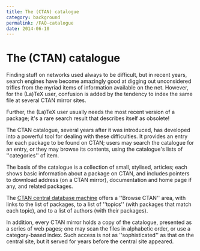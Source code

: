 ```yaml
---
title: The (CTAN) catalogue
category: background
permalink: /FAQ-catalogue
date: 2014-06-10
---
```


# The (CTAN) catalogue

Finding stuff on networks used always to be difficult, but in recent years,
search engines have become amazingly good at digging out unconsidered
trifles from the myriad items of information available on the net.
However, for the (La)TeX user, confusion is added by the tendency to
index the same file at several CTAN mirror sites.

Further, the (La)TeX user usually needs the most recent version of a
package; it's a rare search result that describes itself as obsolete!

The CTAN catalogue, several years after it was introduced, has
developed into a powerful tool for dealing with these difficulties.
It provides an entry for each package to be found on CTAN;
users may search the catalogue for an entry, or they may browse its
contents, using the catalogue's lists of ''categories'' of item.

The basis of the catalogue is a collection of small, stylised,
articles; each shows basic information about a package on CTAN,
and includes pointers to download address (on a CTAN mirror),
documentation and home page if any, and related packages.

The [CTAN central database machine](https://ctan.org)
offers a ''Browse CTAN'' area, with links to the list of
packages, to a list of ''topics'' (with packages that match each topic),
and to a list of authors (with their packages).

In addition, every CTAN mirror holds a copy of the catalogue,
presented as a series of web pages; one may scan the files in
alphabetic order, or use a category-based index.  Such access is not
as ''sophisticated'' as that on the central site, but it served for
years before the central site appeared.

